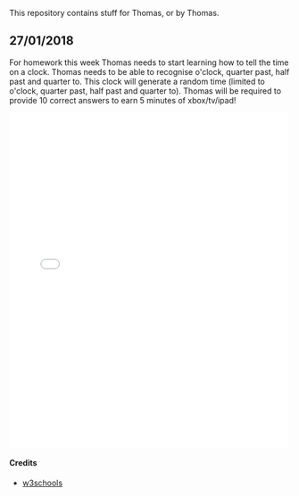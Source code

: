 This repository contains stuff for Thomas, or by Thomas.

## 27/01/2018 
For homework this week Thomas needs to start learning how to tell the time on a clock. Thomas needs to be able to recognise o'clock, quarter past, half past and quarter to. This clock will generate a random time (limited to o'clock, quarter past, half past and quarter to). Thomas will be required to provide 10 correct answers to earn 5 minutes of xbox/tv/ipad!

<iframe width="500" height="600" src="clock.html" frameborder="0" ></iframe>

#### Credits
- [w3schools](https://www.w3schools.com/graphics/canvas_clock.asp)
